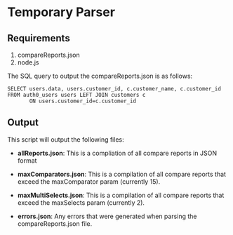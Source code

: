 # Temporary Parser

## Requirements
1. compareReports.json
1. node.js

The SQL query to output the compareReports.json is as follows:


    SELECT users.data, users.customer_id, c.customer_name, c.customer_id FROM auth0_users users LEFT JOIN customers c
           ON users.customer_id=c.customer_id

## Output

This script will output the following files:

- **allReports.json**: This is a compliation of all compare reports in JSON format
- **maxComparators.json**: This is a compilation of all compare reports that exceed the maxComparator param (currently 15).
- **maxMultiSelects.json**: This is a compilation of all compare reports that exceed the maxSelects param (currently 2).

- **errors.json**: Any errors that were generated when parsing the compareReports.json file.
